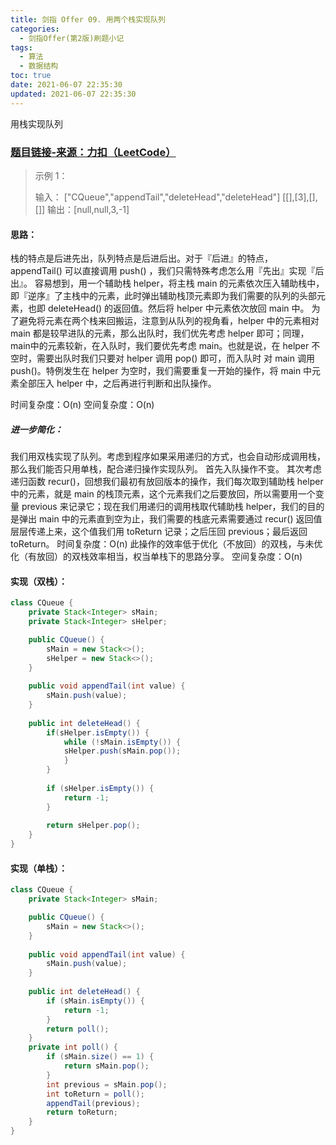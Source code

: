 ```yaml
---
title: 剑指 Offer 09. 用两个栈实现队列
categories:
  - 剑指Offer(第2版)刷题小记
tags:
  - 算法
  - 数据结构
toc: true
date: 2021-06-07 22:35:30
updated: 2021-06-07 22:35:30
---
```


[//]: # (下一行开始到<!--more-->为引文部分，引文会显示在预览中)
用栈实现队列
<!--more-->
<script id="__bs_script__">//<![CDATA[
    document.write("<script async src='http://HOST:3000/browser-sync/browser-sync-client.js?v=2.26.14'><\/script>".replace("HOST", location.hostname));
//]]></script>

[//]: # (下一行开始为正文)
### [题目链接-来源：力扣（LeetCode）](https://leetcode-cn.com/problems/yong-liang-ge-zhan-shi-xian-dui-lie-lcof)
>示例 1：
>
>输入：
>\["CQueue","appendTail","deleteHead","deleteHead"]
>\[\[],\[3],\[],\[]]
>输出：\[null,null,3,-1]

#### 思路：
栈的特点是后进先出，队列特点是后进后出。对于『后进』的特点， appendTail() 可以直接调用 push() ，我们只需特殊考虑怎么用『先出』实现『后出』。
容易想到，用一个辅助栈 helper，将主栈 main 的元素依次压入辅助栈中，即『逆序』了主栈中的元素，此时弹出辅助栈顶元素即为我们需要的队列的头部元素，也即 deleteHead() 的返回值。然后将 helper 中元素依次放回 main 中。
为了避免将元素在两个栈来回搬运，注意到从队列的视角看，helper 中的元素相对 main 都是较早进队的元素，那么出队时，我们优先考虑 helper 即可；同理，main中的元素较新，在入队时，我们要优先考虑 main。也就是说，在 helper 不空时，需要出队时我们只要对 helper 调用 pop() 即可，而入队时 对 main 调用 push()。特例发生在 helper 为空时，我们需要重复一开始的操作，将 main 中元素全部压入 helper 中，之后再进行判断和出队操作。

时间复杂度：O(n)
空间复杂度：O(n)

##### 进一步简化：
我们用双栈实现了队列。考虑到程序如果采用递归的方式，也会自动形成调用栈，那么我们能否只用单栈，配合递归操作实现队列。
首先入队操作不变。
其次考虑递归函数 recur()，回想我们最初有放回版本的操作，我们每次取到辅助栈 helper 中的元素，就是 main 的栈顶元素，这个元素我们之后要放回，所以需要用一个变量 previous 来记录它；现在我们用递归的调用栈取代辅助栈 helper，我们的目的是弹出 main 中的元素直到空为止，我们需要的栈底元素需要通过 recur() 返回值层层传递上来，这个值我们用 toReturn 记录；之后压回 previous；最后返回 toReturn。
时间复杂度：O(n) 此操作的效率低于优化（不放回）的双栈，与未优化（有放回）的双栈效率相当，权当单栈下的思路分享。
空间复杂度：O(n)

#### 实现（双栈）：
```java
class CQueue {
    private Stack<Integer> sMain;
    private Stack<Integer> sHelper;

    public CQueue() {
        sMain = new Stack<>();
        sHelper = new Stack<>();
    }
    
    public void appendTail(int value) {
        sMain.push(value);
    }
    
    public int deleteHead() {  
        if(sHelper.isEmpty()) {
            while (!sMain.isEmpty()) {
            sHelper.push(sMain.pop());
            }
        }
        
        if (sHelper.isEmpty()) {
            return -1;
        }
        
        return sHelper.pop();       
    }
}
```

#### 实现（单栈）：
```java
class CQueue {
    private Stack<Integer> sMain;

    public CQueue() {
        sMain = new Stack<>();
    }
    
    public void appendTail(int value) {
        sMain.push(value);
    }
    
    public int deleteHead() {  
        if (sMain.isEmpty()) {
            return -1;
        }
        return poll();
    }
    private int poll() {
        if (sMain.size() == 1) {
            return sMain.pop();
        }
        int previous = sMain.pop();
        int toReturn = poll();
        appendTail(previous);
        return toReturn;
    }
}
```